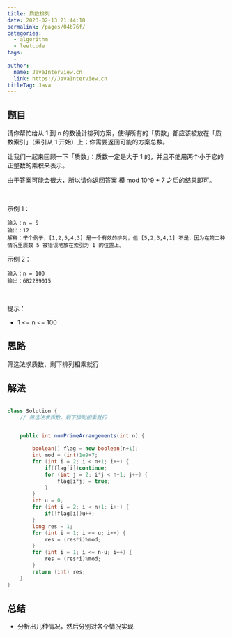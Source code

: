 ```yaml
---
title: 质数排列
date: 2023-02-13 21:44:18
permalink: /pages/04b76f/
categories:
  - algorithm
  - leetcode
tags:
  - 
author: 
  name: JavaInterview.cn
  link: https://JavaInterview.cn
titleTag: Java
---
```



## 题目

请你帮忙给从 1 到 n 的数设计排列方案，使得所有的「质数」都应该被放在「质数索引」（索引从 1 开始）上；你需要返回可能的方案总数。

让我们一起来回顾一下「质数」：质数一定是大于 1 的，并且不能用两个小于它的正整数的乘积来表示。

由于答案可能会很大，所以请你返回答案 模 mod 10^9 + 7 之后的结果即可。

 

示例 1：

    输入：n = 5
    输出：12
    解释：举个例子，[1,2,5,4,3] 是一个有效的排列，但 [5,2,3,4,1] 不是，因为在第二种情况里质数 5 被错误地放在索引为 1 的位置上。
示例 2：

    输入：n = 100
    输出：682289015
 

提示：

- 1 <= n <= 100

## 思路

筛选法求质数，剩下排列相乘就行

## 解法
```java

class Solution {
    // 筛选法求质数，剩下排列相乘就行


    public int numPrimeArrangements(int n) {

        boolean[] flag = new boolean[n+1];
        int mod = (int)1e9+7;
        for (int i = 2; i < n+1; i++) {
            if(flag[i])continue;
            for (int j = 2; i*j < n+1; j++) {
                flag[i*j] = true;
            }
        }
        int u = 0;
        for (int i = 2; i < n+1; i++) {
            if(!flag[i])u++;
        }
        long res = 1;
        for (int i = 1; i <= u; i++) {
            res = (res*i)%mod;
        }
        for (int i = 1; i <= n-u; i++) {
            res = (res*i)%mod;
        }
        return (int) res;
    }
}
```

## 总结

- 分析出几种情况，然后分别对各个情况实现 
